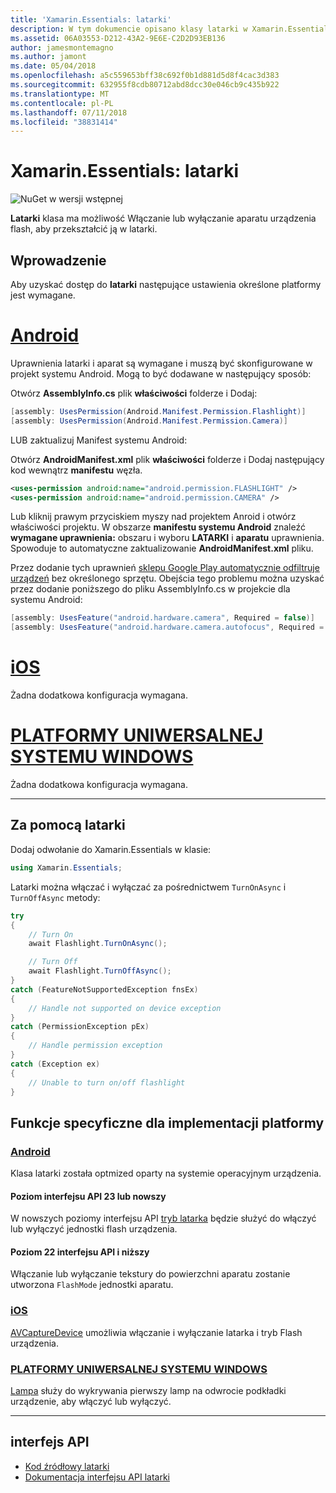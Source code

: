 ```yaml
---
title: 'Xamarin.Essentials: latarki'
description: W tym dokumencie opisano klasy latarki w Xamarin.Essentials, który umożliwia włączanie i wyłączanie aparatu urządzenia flash, aby przekształcić ją w latarki.
ms.assetid: 06A03553-D212-43A2-9E6E-C2D2D93EB136
author: jamesmontemagno
ms.author: jamont
ms.date: 05/04/2018
ms.openlocfilehash: a5c559653bff38c692f0b1d881d5d8f4cac3d383
ms.sourcegitcommit: 632955f8cdb80712abd8dcc30e046cb9c435b922
ms.translationtype: MT
ms.contentlocale: pl-PL
ms.lasthandoff: 07/11/2018
ms.locfileid: "38831414"
---
```

# <a name="xamarinessentials-flashlight"></a>Xamarin.Essentials: latarki

![NuGet w wersji wstępnej](~/media/shared/pre-release.png)

**Latarki** klasa ma możliwość Włączanie lub wyłączanie aparatu urządzenia flash, aby przekształcić ją w latarki.

## <a name="getting-started"></a>Wprowadzenie

Aby uzyskać dostęp do **latarki** następujące ustawienia określone platformy jest wymagane.

# <a name="androidtabandroid"></a>[Android](#tab/android)

Uprawnienia latarki i aparat są wymagane i muszą być skonfigurowane w projekt systemu Android. Mogą to być dodawane w następujący sposób:

Otwórz **AssemblyInfo.cs** plik **właściwości** folderze i Dodaj:

```csharp
[assembly: UsesPermission(Android.Manifest.Permission.Flashlight)]
[assembly: UsesPermission(Android.Manifest.Permission.Camera)]
```

LUB zaktualizuj Manifest systemu Android:

Otwórz **AndroidManifest.xml** plik **właściwości** folderze i Dodaj następujący kod wewnątrz **manifestu** węzła.

```xml
<uses-permission android:name="android.permission.FLASHLIGHT" />
<uses-permission android:name="android.permission.CAMERA" />
```

Lub kliknij prawym przyciskiem myszy nad projektem Anroid i otwórz właściwości projektu. W obszarze **manifestu systemu Android** znaleźć **wymagane uprawnienia:** obszaru i wyboru **LATARKI** i **aparatu** uprawnienia. Spowoduje to automatyczne zaktualizowanie **AndroidManifest.xml** pliku.

Przez dodanie tych uprawnień [sklepu Google Play automatycznie odfiltruje urządzeń](http://developer.android.com/guide/topics/manifest/uses-feature-element.html#permissions-features) bez określonego sprzętu. Obejścia tego problemu można uzyskać przez dodanie poniższego do pliku AssemblyInfo.cs w projekcie dla systemu Android:

```csharp
[assembly: UsesFeature("android.hardware.camera", Required = false)]
[assembly: UsesFeature("android.hardware.camera.autofocus", Required = false)]
```

# <a name="iostabios"></a>[iOS](#tab/ios)

Żadna dodatkowa konfiguracja wymagana.

# <a name="uwptabuwp"></a>[PLATFORMY UNIWERSALNEJ SYSTEMU WINDOWS](#tab/uwp)

Żadna dodatkowa konfiguracja wymagana.

-----

## <a name="using-flashlight"></a>Za pomocą latarki

Dodaj odwołanie do Xamarin.Essentials w klasie:

```csharp
using Xamarin.Essentials;
```

Latarki można włączać i wyłączać za pośrednictwem `TurnOnAsync` i `TurnOffAsync` metody:

```csharp
try
{
    // Turn On
    await Flashlight.TurnOnAsync();

    // Turn Off
    await Flashlight.TurnOffAsync();
}
catch (FeatureNotSupportedException fnsEx)
{
    // Handle not supported on device exception
}
catch (PermissionException pEx)
{
    // Handle permission exception
}
catch (Exception ex)
{
    // Unable to turn on/off flashlight
}
```

## <a name="platform-implementation-specifics"></a>Funkcje specyficzne dla implementacji platformy

### <a name="androidtabandroid-specifics"></a>[Android](#tab/android-specifics)

Klasa latarki została optmized oparty na systemie operacyjnym urządzenia.

#### <a name="api-level-23-and-higher"></a>Poziom interfejsu API 23 lub nowszy

W nowszych poziomy interfejsu API [tryb latarka](https://developer.android.com/reference/android/hardware/camera2/CameraManager.html#setTorchMode) będzie służyć do włączyć lub wyłączyć jednostki flash urządzenia.

#### <a name="api-level-22-and-lower"></a>Poziom 22 interfejsu API i niższy

Włączanie lub wyłączanie tekstury do powierzchni aparatu zostanie utworzona `FlashMode` jednostki aparatu. 

### <a name="iostabios-specifics"></a>[iOS](#tab/ios-specifics)

[AVCaptureDevice](https://developer.xamarin.com/api/type/AVFoundation.AVCaptureDevice/) umożliwia włączanie i wyłączanie latarka i tryb Flash urządzenia.

### <a name="uwptabuwp-specifics"></a>[PLATFORMY UNIWERSALNEJ SYSTEMU WINDOWS](#tab/uwp-specifics)

[Lampa](https://docs.microsoft.com/en-us/uwp/api/windows.devices.lights.lamp) służy do wykrywania pierwszy lamp na odwrocie podkładki urządzenie, aby włączyć lub wyłączyć.

-----

## <a name="api"></a>interfejs API

- [Kod źródłowy latarki](https://github.com/xamarin/Essentials/tree/master/Xamarin.Essentials/Flashlight)
- [Dokumentacja interfejsu API latarki](xref:Xamarin.Essentials.Flashlight)
